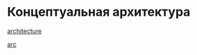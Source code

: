 # Концептуальная архитектура

[architecture](conceptual_architecture.puml)

<!--![Diagram Image Link](conceptual_architecture.puml)-->

[arc](https://www.plantuml.com/plantuml/svg/SoWkIImgAStDuNBAJrBGjLDmpCbCJbMmKiX8pSd9vt98pKi1IW80)
